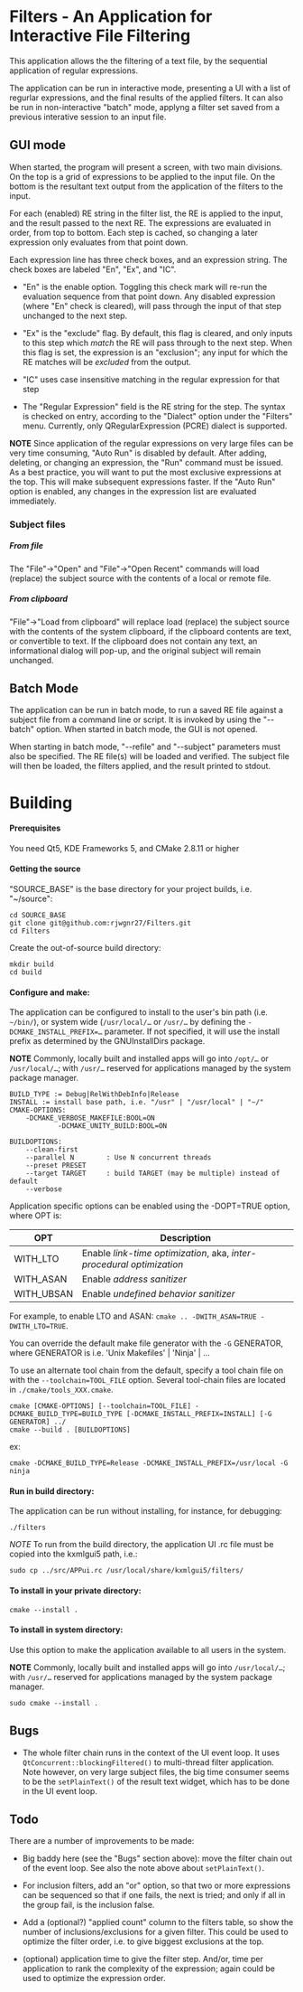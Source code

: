 # Filters - An Application for Interactive File Filtering
This application allows the the filtering of a text file, by the sequential 
application of regular expressions.

The application can be run in interactive mode, presenting a UI with a list 
of regurlar expressions, and the final results of the applied filters. It can 
also be run in non-interactive "batch" mode, applyng a filter set saved from 
a previous interative session to an input file.

## GUI mode
When started, the program will
present a screen, with two main divisions. On the top is a grid of expressions 
to be applied to the input file. On the bottom is the resultant text output
from the application of the filters to the input.

For each (enabled) RE string in the filter list, the RE is applied to the input,
and the result passed to the next RE. The expressions are evaluated in order,
from top to bottom. Each step is cached, so changing a later expression only
evaluates from that point down. 

Each expression line has three check boxes, and an expression string. The check
boxes are labeled "En", "Ex", and "IC".

* "En" is the enable option. Toggling this check mark will re-run the evaluation
sequence from that point down. Any disabled expression (where "En" check is 
cleared), will pass through the input of that step unchanged to the next step.

* "Ex" is the "exclude" flag. By default, this flag is cleared, and only inputs
to this step which *match* the RE will pass through to the next step. When this
flag is set, the expression is an "exclusion"; any input for which the RE 
matches will be *excluded* from the output.

* "IC" uses case insensitive matching in the regular expression for that step

* The "Regular Expression" field is the RE string for the step. The syntax is 
checked on entry, according to the "Dialect" option under the "Filters" menu. 
Currently, only QRegularExpression (PCRE) dialect is supported.

**NOTE** Since application of the regular expressions on very large files can be
very time consuming, "Auto Run" is disabled by default. After adding, deleting,
or changing an expression, the "Run" command must be issued. As a best practice,
you will want to put the most exclusive expressions at the top. This will make
subsequent expressions faster. If the "Auto Run" option is enabled, any changes
in the expression list are evaluated immediately.

### Subject files
##### From file
The "File"->"Open" and "File"->"Open Recent" commands will load (replace) the
subject source with the contents of a local or remote file.

##### From clipboard
"File"->"Load from clipboard" will replace load (replace) the subject source 
with the contents of the system clipboard, if the clipboard contents are text,
or convertible to text. If the clipboard does not contain any text, an 
informational dialog will pop-up, and the original subject will remain
unchanged.

## Batch Mode
The application can be run in batch mode, to run a saved RE file against a
subject file from a command line or script. It is invoked by using the
"--batch" option. When started in batch mode, the GUI is not opened.

When starting in batch mode, "--refile" and "--subject" parameters must also
be specified. The RE file(s) will be loaded and verified. The subject file
will then be loaded, the filters applied, and the result printed to stdout.

# Building
#### Prerequisites
You need Qt5, KDE Frameworks 5, and CMake 2.8.11 or higher

#### Getting the source
"SOURCE_BASE" is the base directory for your project builds, i.e. "~/source":

```shell
cd SOURCE_BASE
git clone git@github.com:rjwgnr27/Filters.git
cd Filters
```

Create the out-of-source build directory:
```shell
mkdir build
cd build
```

#### Configure and make:

The application can be configured to install to the user's bin path (i.e. 
`~/bin/`), or system wide (`/usr/local/…` or `/usr/…` by defining the
`-DCMAKE_INSTALL_PREFIX=…` parameter. If not specified, it will use the install prefix
as determined by the GNUInstallDirs package.

**NOTE** Commonly, locally built and installed apps will go into 
`/opt/…` or `/usr/local/…`; with `/usr/…` reserved for applications managed by the
 system package manager.

	BUILD_TYPE := Debug|RelWithDebInfo|Release
	INSTALL := install base path, i.e. "/usr" | "/usr/local" | "~/"
	CMAKE-OPTIONS:
		-DCMAKE_VERBOSE_MAKEFILE:BOOL=ON
                -DCMAKE_UNITY_BUILD:BOOL=ON

    BUILDOPTIONS:
        --clean-first
        --parallel N        : Use N concurrent threads
        --preset PRESET
        --target TARGET     : build TARGET (may be multiple) instead of default
        --verbose

Application specific options can be enabled using the -DOPT=TRUE option, where OPT is:

| OPT | Description |
| --- | ----------- |
| WITH_LTO | Enable *link-time optimization*, aka, *inter-procedural optimization* |
| WITH_ASAN | Enable *address sanitizer* |
| WITH_UBSAN | Enable *undefined behavior sanitizer* |

For example, to enable LTO and ASAN: `cmake .. -DWITH_ASAN=TRUE -DWITH_LTO=TRUE`.

You can override the default make file generator with the ```-G``` GENERATOR, where
GENERATOR is i.e. 'Unix Makefiles' | 'Ninja' | ...

To use an alternate tool chain from the default, specify a tool chain file on with the
`--toolchain=TOOL_FILE` option. Several tool-chain files are located in
`./cmake/tools_XXX.cmake`.

```shell
cmake [CMAKE-OPTIONS] [--toolchain=TOOL_FILE] -DCMAKE_BUILD_TYPE=BUILD_TYPE [-DCMAKE_INSTALL_PREFIX=INSTALL] [-G GENERATOR] ../
cmake --build . [BUILDOPTIONS]
```

ex:
```shell
cmake -DCMAKE_BUILD_TYPE=Release -DCMAKE_INSTALL_PREFIX=/usr/local -G ninja
```

#### Run in build directory:
The application can be run without installing, for instance, for debugging:

```shell
./filters
```
*NOTE*
To run from the build directory, the application UI .rc file must be copied 
into the kxmlgui5 path, i.e.:

```shell
sudo cp ../src/APPui.rc /usr/local/share/kxmlgui5/filters/
```

#### To install in your private directory:

```shell
cmake --install .
```

#### To install in system directory:
Use this option to make the application available to all users in the system.

**NOTE** Commonly, locally built and installed apps will go into 
`/usr/local/…`; with `/usr/…` reserved for applications managed by the
 system package manager.


```shell
sudo cmake --install .
```

## Bugs
* The whole filter chain runs in the context of the UI event loop. It uses
  `QtConcurrent::blockingFiltered()` to multi-thread filter application. Note
  however, on very large subject files, the big time consumer seems to be the
  `setPlainText()` of the result text widget, which has to be done in the UI
  event loop.

## Todo
There are a number of improvements to be made:

* Big baddy here (see the "Bugs" section above): move the filter chain
  out of the event loop. See also the note above about `setPlainText()`.

* For inclusion filters, add an "or" option, so that two or more
  expressions can be sequenced so that if one fails, the next is
  tried; and only if all in the group fail, is the inclusion false.

* Add a (optional?) "applied count" column to the filters table, so show the number of
  inclusions/exclusions for a given filter. This could be used to optimize the
  filter order, i.e. to give biggest exclusions at the top.

* (optional) application time to give the filter step. And/or, time per
  application to rank the complexity of the expression; again could be used to
  optimize the expression order.
